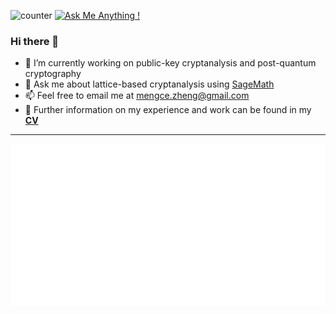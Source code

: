 ![counter](https://komarev.com/ghpvc/?username=MengceZheng&color=blueviolet) [![Ask Me Anything !](https://img.shields.io/badge/Ask%20me-anything-1abc9c.svg)](https://mengcezheng.github.io/)

### Hi there 👋

- 🔭 I’m currently working on public-key cryptanalysis and post-quantum cryptography
- 💬 Ask me about lattice-based cryptanalysis using [SageMath](https://www.sagemath.org/)
- 📫 Feel free to email me at [mengce.zheng@gmail.com](mailto:mengce.zheng@gmail.com)
- 📝 Further information on my experience and work can be found in my [**CV**](https://mengcezheng.github.io/assets/files/CV.pdf)

<!--
**MengceZheng/MengceZheng** is a ✨ _special_ ✨ repository because its `README.md` (this file) appears on your GitHub profile.

Here are some ideas to get you started:

- 🔭 I’m currently working on ...
- 🌱 I’m currently learning ...
- 👯 I’m looking to collaborate on ...
- 🤔 I’m looking for help with ...
- 💬 Ask me about ...
- 📫 How to reach me: ...
- 😄 Pronouns: ...
- ⚡ Fun fact: ...
-->

-------

![Metrics](/github-metrics.svg)

